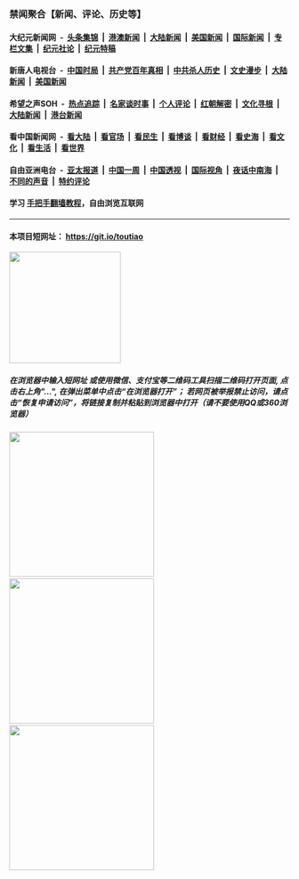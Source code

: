 ### 禁闻聚合【新闻、评论、历史等】

#### 大纪元新闻网 &nbsp;-&nbsp; [头条集锦](indexes/E头条集锦.md?t=02101755) &nbsp;|&nbsp; [港澳新闻](indexes/E港澳新闻.md?t=02101755)  &nbsp;|&nbsp; [大陆新闻](indexes/E大陆新闻.md?t=02101755) &nbsp;|&nbsp; [美国新闻](indexes/E美国新闻.md?t=02101755) &nbsp;|&nbsp; [国际新闻](indexes/E国际新闻.md?t=02101755) &nbsp;|&nbsp; [专栏文集](indexes/E专栏文集.md?t=02101755) &nbsp;|&nbsp; [纪元社论](indexes/E纪元社论.md?t=02101755) &nbsp;|&nbsp; [纪元特稿](indexes/E纪元特稿.md?t=02101755) 

#### 新唐人电视台 &nbsp;-&nbsp; [中国时局](indexes/N中国时局.md?t=02101755) &nbsp;|&nbsp; [共产党百年真相](indexes/N共产党百年真相.md?t=02101755) &nbsp;|&nbsp; [中共杀人历史](indexes/N中共杀人历史.md?t=02101755) &nbsp;|&nbsp; [文史漫步](indexes/N文史漫步.md?t=02101755) &nbsp;|&nbsp; [大陆新闻](indexes/N大陆新闻.md?t=02101755) &nbsp;|&nbsp; [美国新闻](indexes/N美国新闻.md?t=02101755)

#### 希望之声SOH &nbsp;-&nbsp; [热点追踪](indexes/H热点追踪.md?t=02101755) &nbsp;|&nbsp; [名家谈时事](indexes/H名家谈时事.md?t=02101755) &nbsp;|&nbsp; [个人评论](indexes/H个人评论.md?t=02101755)  &nbsp;|&nbsp; [红朝解密](indexes/H红朝解密.md?t=02101755) &nbsp;|&nbsp; [文化寻根](indexes/H文化寻根.md?t=02101755) &nbsp;|&nbsp; [大陆新闻](indexes/H大陆新闻.md?t=02101755) &nbsp;|&nbsp; [港台新闻](indexes/H港台新闻.md?t=02101755)

#### 看中国新闻网 &nbsp;-&nbsp; [看大陆](indexes/S看大陆.md?t=02101755) &nbsp;|&nbsp; [看官场](indexes/S看官场.md?t=02101755) &nbsp;|&nbsp; [看民生](indexes/S看民生.md?t=02101755)  &nbsp;|&nbsp; [看博谈](indexes/S看博谈.md?t=02101755) &nbsp;|&nbsp; [看财经](indexes/S看财经.md?t=02101755) &nbsp;|&nbsp; [看史海](indexes/S看史海.md?t=02101755) &nbsp;|&nbsp; [看文化](indexes/S看文化.md?t=02101755) &nbsp;|&nbsp; [看生活](indexes/S看生活.md?t=02101755) &nbsp;|&nbsp; [看世界](indexes/S看世界.md?t=02101755)

#### 自由亚洲电台 &nbsp;-&nbsp; [亚太报道](indexes/R亚太报道.md?t=02101755) &nbsp;|&nbsp; [中国一周](indexes/R中国一周.md?t=02101755) &nbsp;|&nbsp; [中国透视](indexes/R中国透视.md?t=02101755)  &nbsp;|&nbsp; [国际视角](indexes/R国际视角.md?t=02101755) &nbsp;|&nbsp; [夜话中南海](indexes/R夜话中南海.md?t=02101755) &nbsp;|&nbsp; [不同的声音](indexes/R不同的声音.md?t=02101755) &nbsp;|&nbsp; [特约评论](indexes/R特约评论.md?t=02101755)

#### 学习 [手把手翻墙教程](https://github.com/gfw-breaker/guides/wiki)，自由浏览互联网

----

#### 本项目短网址： https://git.io/toutiao
<img src="https://raw.githubusercontent.com/gfw-breaker/banned-news/master/scripts/img/qr.png" width="200px"/>  

##### 在浏览器中输入短网址 或使用微信、支付宝等二维码工具扫描二维码打开页面, 点击右上角"...", 在弹出菜单中点击“在浏览器打开”； 若网页被举报禁止访问，请点击“恢复申请访问”，将链接复制并粘贴到浏览器中打开（请不要使用QQ或360浏览器）

<img src="https://raw.githubusercontent.com/gfw-breaker/banned-news/master/scripts/img/1.png" width="260px"/> &nbsp; <img src="https://raw.githubusercontent.com/gfw-breaker/banned-news/master/scripts/img/2.png" width="260px"/> &nbsp; <img src="https://raw.githubusercontent.com/gfw-breaker/banned-news/master/scripts/img/3.png" width="260px"/>

